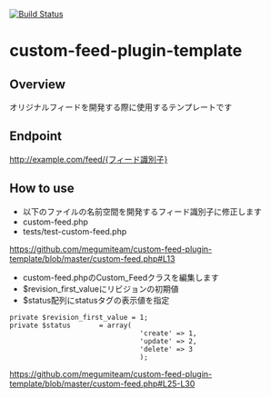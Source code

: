 [![Build Status](https://travis-ci.org/megumiteam/custom-feed-plugin-template.svg?branch=master)](https://travis-ci.org/megumiteam/custom-feed-plugin-template)
# custom-feed-plugin-template
## Overview
オリジナルフィードを開発する際に使用するテンプレートです

## Endpoint
http://example.com/feed/{フィード識別子}

## How to use
- 以下のファイルの名前空間を開発するフィード識別子に修正します
 - custom-feed.php
 - tests/test-custom-feed.php

https://github.com/megumiteam/custom-feed-plugin-template/blob/master/custom-feed.php#L13

- custom-feed.phpのCustom_Feedクラスを編集します
 - $revision_first_valueにリビジョンの初期値
 - $status配列にstatusタグの表示値を指定
~~~
private $revision_first_value = 1;
private $status       = array(
								'create' => 1,
								'update' => 2,
								'delete' => 3
								);
~~~
https://github.com/megumiteam/custom-feed-plugin-template/blob/master/custom-feed.php#L25-L30

